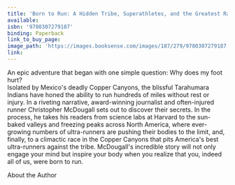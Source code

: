 ```yaml
---
title: 'Born to Run: A Hidden Tribe, Superathletes, and the Greatest Race the World Has Never Seen'
available:
isbn: '9780307279187'
binding: Paperback
link_to_buy_page:
image_path: 'https://images.booksense.com/images/187/279/9780307279187.jpg'
link:
---
```



An epic adventure that began with one simple question: Why does my foot hurt?&nbsp;
<br>Isolated by Mexico's deadly Copper Canyons, the blissful Tarahumara Indians have honed the ability to run hundreds of miles without rest or injury. In a riveting narrative, award-winning journalist and often-injured runner Christopher McDougall sets out to discover their secrets. In the process, he takes his readers from science labs at Harvard to the sun-baked valleys and freezing peaks across North America, where ever-growing numbers of ultra-runners are pushing their bodies to the limit, and, finally, to a climactic race in the Copper Canyons that pits America's best ultra-runners against the tribe. McDougall's incredible story will not only engage your mind but inspire your body when you realize that you, indeed all of us, were born to run.

About the Author